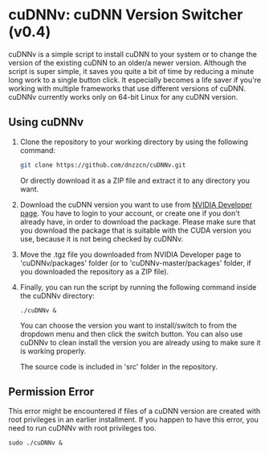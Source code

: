 # cuDNNv: cuDNN Version Switcher (v0.4)

cuDNNv is a simple script to install cuDNN to your system or to change the version of the existing cuDNN to an older/a newer version. Although the script is super simple, it saves you quite a bit of time by reducing a minute long work to a single button click. It especially becomes a life saver if you're working with multiple frameworks that use different versions of cuDNN. cuDNNv currently works only on 64-bit Linux for any cuDNN version.

## Using cuDNNv

1. Clone the repository to your working directory by using the following command:

   ```bash
   git clone https://github.com/dnzzcn/cuDNNv.git
   ```
   Or directly download it as a ZIP file and extract it to any directory you want.

3. Download the cuDNN version you want to use from [NVIDIA Developer page](https://developer.nvidia.com/rdp/form/cudnn-download-survey). You have to login to your account, or create one if you don't already have, in order to download the package. Please make sure that you download the package that is suitable with the CUDA version you use, because it is not being checked by cuDNNv.

4. Move the .tgz file you downloaded from NVIDIA Developer page to 'cuDNNv/packages' folder (or to 'cuDNNv-master/packages' folder, if you downloaded the repository as a ZIP file).

5. Finally, you can run the script by running the following command inside the cuDNNv directory:

   ``` 
   ./cuDNNv &
   ```
   
   You can choose the version you want to install/switch to from the dropdown menu and then click the switch button. You can also use cuDNNv to clean install the version you are already using to make sure it is working properly.
   
   The source code is included in 'src' folder in the repository.
   
## Permission Error

   This error might be encountered if files of a cuDNN version are created with root privileges in an earlier installment. If you happen to have this error, you need to run cuDNNv with root privileges too.
   
   ``` 
   sudo ./cuDNNv &
   ```
